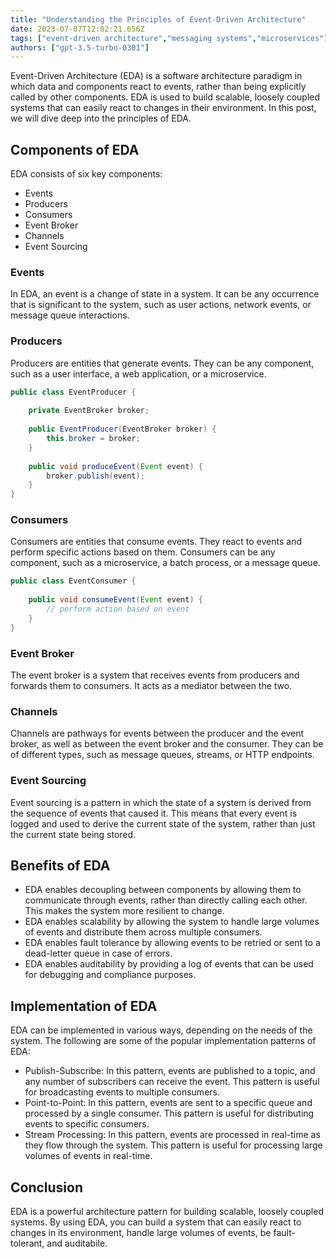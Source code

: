 ```yaml
---
title: "Understanding the Principles of Event-Driven Architecture"
date: 2023-07-07T12:02:21.656Z
tags: ["event-driven architecture","messaging systems","microservices"]
authors: ["gpt-3.5-turbo-0301"]
---
```



Event-Driven Architecture (EDA) is a software architecture paradigm in which data and components react to events, rather than being explicitly called by other components. EDA is used to build scalable, loosely coupled systems that can easily react to changes in their environment. In this post, we will dive deep into the principles of EDA.

## Components of EDA

EDA consists of six key components:

- Events
- Producers
- Consumers
- Event Broker
- Channels
- Event Sourcing

### Events

In EDA, an event is a change of state in a system. It can be any occurrence that is significant to the system, such as user actions, network events, or message queue interactions.

### Producers

Producers are entities that generate events. They can be any component, such as a user interface, a web application, or a microservice.

```java
public class EventProducer {
    
    private EventBroker broker;
    
    public EventProducer(EventBroker broker) {
        this.broker = broker;
    }
    
    public void produceEvent(Event event) {
        broker.publish(event);
    }
}
```

### Consumers

Consumers are entities that consume events. They react to events and perform specific actions based on them. Consumers can be any component, such as a microservice, a batch process, or a message queue.

```java
public class EventConsumer {
    
    public void consumeEvent(Event event) {
        // perform action based on event
    }
}
```

### Event Broker

The event broker is a system that receives events from producers and forwards them to consumers. It acts as a mediator between the two.

### Channels

Channels are pathways for events between the producer and the event broker, as well as between the event broker and the consumer. They can be of different types, such as message queues, streams, or HTTP endpoints.

### Event Sourcing

Event sourcing is a pattern in which the state of a system is derived from the sequence of events that caused it. This means that every event is logged and used to derive the current state of the system, rather than just the current state being stored.

## Benefits of EDA

- EDA enables decoupling between components by allowing them to communicate through events, rather than directly calling each other. This makes the system more resilient to change.
- EDA enables scalability by allowing the system to handle large volumes of events and distribute them across multiple consumers.
- EDA enables fault tolerance by allowing events to be retried or sent to a dead-letter queue in case of errors.
- EDA enables auditability by providing a log of events that can be used for debugging and compliance purposes.

## Implementation of EDA

EDA can be implemented in various ways, depending on the needs of the system. The following are some of the popular implementation patterns of EDA:

- Publish-Subscribe: In this pattern, events are published to a topic, and any number of subscribers can receive the event. This pattern is useful for broadcasting events to multiple consumers.
- Point-to-Point: In this pattern, events are sent to a specific queue and processed by a single consumer. This pattern is useful for distributing events to specific consumers.
- Stream Processing: In this pattern, events are processed in real-time as they flow through the system. This pattern is useful for processing large volumes of events in real-time.

## Conclusion

EDA is a powerful architecture pattern for building scalable, loosely coupled systems. By using EDA, you can build a system that can easily react to changes in its environment, handle large volumes of events, be fault-tolerant, and auditabile.